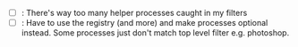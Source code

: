 - [ ] : There's way too many helper processes caught in my filters
- [ ] : Have to use the registry (and more) and make processes optional instead. Some processes just don't match top level filter e.g. photoshop.